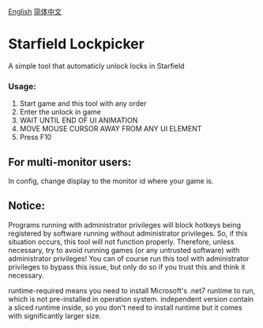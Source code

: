 [English](https://github.com/luoluo39/StarfieldLockpicker/blob/main/README.md)   [简体中文](https://github.com/luoluo39/StarfieldLockpicker/blob/main/README-cn.md)

# Starfield Lockpicker

A simple tool that automaticly unlock locks in Starfield
### Usage:
1. Start game and this tool with any order
2. Enter the unlock in game
3. WAIT UNTIL END OF UI ANIMATION
4. MOVE MOUSE CURSOR AWAY FROM ANY UI ELEMENT
5. Press F10

## For multi-monitor users:
In config, change display to the monitor id where your game is.

## Notice:
Programs running with administrator privileges will block hotkeys being registered by software running without administrator privileges. So, if this situation occurs, this tool will not function properly.
Therefore, unless necessary, try to avoid running games (or any untrusted software) with administrator privileges!
You can of course run this tool with administrator privileges to bypass this issue, but only do so if you trust this and think it necessary.

runtime-required means you need to install Microsoft's .net7 runtime to run, which is not pre-installed in operation system.
independent version contain a sliced runtime inside, so you don't need to install runtime but it comes with significantly larger size.

